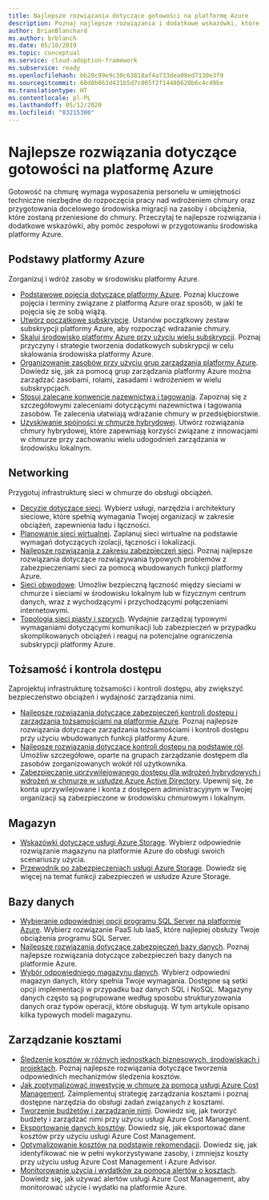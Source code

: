 ```yaml
---
title: Najlepsze rozwiązania dotyczące gotowości na platformę Azure
description: Poznaj najlepsze rozwiązania i dodatkowe wskazówki, które pomogą zespołowi w ustanowieniu i przygotowaniu środowiska platformy Azure.
author: BrianBlanchard
ms.author: brblanch
ms.date: 05/10/2019
ms.topic: conceptual
ms.service: cloud-adoption-framework
ms.subservice: ready
ms.openlocfilehash: bb20c99e9c30c63818af4a733dea08ed7130e3f9
ms.sourcegitcommit: 60d8b863d431b5d7c005f2f14488620b6c4c49be
ms.translationtype: HT
ms.contentlocale: pl-PL
ms.lasthandoff: 05/12/2020
ms.locfileid: "83215300"
---
```

# <a name="best-practices-for-azure-readiness"></a>Najlepsze rozwiązania dotyczące gotowości na platformę Azure

Gotowość na chmurę wymaga wyposażenia personelu w umiejętności techniczne niezbędne do rozpoczęcia pracy nad wdrożeniem chmury oraz przygotowania docelowego środowiska migracji na zasoby i obciążenia, które zostaną przeniesione do chmury. Przeczytaj te najlepsze rozwiązania i dodatkowe wskazówki, aby pomóc zespołowi w przygotowaniu środowiska platformy Azure.

## <a name="azure-fundamentals"></a>Podstawy platformy Azure

Zorganizuj i wdróż zasoby w środowisku platformy Azure.

- [Podstawowe pojęcia dotyczące platformy Azure](../considerations/fundamental-concepts.md). Poznaj kluczowe pojęcia i terminy związane z platformą Azure oraz sposób, w jaki te pojęcia się ze sobą wiążą.
- [Utwórz początkowe subskrypcje](./initial-subscriptions.md). Ustanów początkowy zestaw subskrypcji platformy Azure, aby rozpocząć wdrażanie chmury.
- [Skaluj środowisko platformy Azure przy użyciu wielu subskrypcji](../azure-best-practices/scale-subscriptions.md). Poznaj przyczyny i strategie tworzenia dodatkowych subskrypcji w celu skalowania środowiska platformy Azure.
- [Organizowanie zasobów przy użyciu grup zarządzania platformy Azure](../azure-best-practices/organize-subscriptions.md). Dowiedz się, jak za pomocą grup zarządzania platformy Azure można zarządzać zasobami, rolami, zasadami i wdrożeniem w wielu subskrypcjach.
- [Stosuj zalecane konwencje nazewnictwa i tagowania](../azure-best-practices/naming-and-tagging.md). Zapoznaj się z szczegółowymi zaleceniami dotyczącymi nazewnictwa i tagowania zasobów. Te zalecenia ułatwiają wdrażanie chmury w przedsiębiorstwie.
- [Uzyskiwanie spójności w chmurze hybrydowej](../considerations/hybrid-consistency.md). Utwórz rozwiązania chmury hybrydowej, które zapewniają korzyści związane z innowacjami w chmurze przy zachowaniu wielu udogodnień zarządzania w środowisku lokalnym.

## <a name="networking"></a>Networking

Przygotuj infrastrukturę sieci w chmurze do obsługi obciążeń.

- [Decyzje dotyczące sieci](../considerations/networking-options.md). Wybierz usługi, narzędzia i architektury sieciowe, które spełnią wymagania Twojej organizacji w zakresie obciążeń, zapewnienia ładu i łączności.
- [Planowanie sieci wirtualnej](https://docs.microsoft.com/azure/virtual-network/virtual-network-vnet-plan-design-arm?toc=/azure/cloud-adoption-framework/toc.json&bc=/azure/cloud-adoption-framework/_bread/toc.json). Zaplanuj sieci wirtualne na podstawie wymagań dotyczących izolacji, łączności i lokalizacji.
- [Najlepsze rozwiązania z zakresu zabezpieczeń sieci](https://docs.microsoft.com/azure/security/fundamentals/network-best-practices?toc=/azure/cloud-adoption-framework/toc.json&bc=/azure/cloud-adoption-framework/_bread/toc.json). Poznaj najlepsze rozwiązania dotyczące rozwiązywania typowych problemów z zabezpieczeniami sieci za pomocą wbudowanych funkcji platformy Azure.
- [Sieci obwodowe](./perimeter-networks.md). Umożliw bezpieczną łączność między sieciami w chmurze i sieciami w środowisku lokalnym lub w fizycznym centrum danych, wraz z wychodzącymi i przychodzącymi połączeniami internetowymi.
- [Topologia sieci piasty i szprych](./hub-spoke-network-topology.md). Wydajnie zarządzaj typowymi wymaganiami dotyczącymi komunikacji lub zabezpieczeń w przypadku skomplikowanych obciążeń i reaguj na potencjalne ograniczenia subskrypcji platformy Azure.

## <a name="identity-and-access-control"></a>Tożsamość i kontrola dostępu

Zaprojektuj infrastrukturę tożsamości i kontroli dostępu, aby zwiększyć bezpieczeństwo obciążeń i wydajność zarządzania nimi.

- [Najlepsze rozwiązania dotyczące zabezpieczeń kontroli dostępu i zarządzania tożsamościami na platformie Azure](https://docs.microsoft.com/azure/security/fundamentals/identity-management-best-practices?toc=/azure/cloud-adoption-framework/toc.json&bc=/azure/cloud-adoption-framework/_bread/toc.json). Poznaj najlepsze rozwiązania dotyczące zarządzania tożsamościami i kontroli dostępu przy użyciu wbudowanych funkcji platformy Azure.
- [Najlepsze rozwiązania dotyczące kontroli dostępu na podstawie ról](../considerations/roles.md). Umożliw szczegółowe, oparte na grupach zarządzanie dostępem dla zasobów zorganizowanych wokół ról użytkownika.
- [Zabezpieczanie uprzywilejowanego dostępu dla wdrożeń hybrydowych i wdrożeń w chmurze w usłudze Azure Active Directory](https://docs.microsoft.com/azure/active-directory/users-groups-roles/directory-admin-roles-secure?toc=/azure/cloud-adoption-framework/toc.json&bc=/azure/cloud-adoption-framework/_bread/toc.json). Upewnij się, że konta uprzywilejowane i konta z dostępem administracyjnym w Twojej organizacji są zabezpieczone w środowisku chmurowym i lokalnym.

## <a name="storage"></a>Magazyn

- [Wskazówki dotyczące usługi Azure Storage](../considerations/storage-options.md). Wybierz odpowiednie rozwiązanie magazynu na platformie Azure do obsługi swoich scenariuszy użycia.
- [Przewodnik po zabezpieczeniach usługi Azure Storage](https://docs.microsoft.com/azure/storage/blobs/security-recommendations?toc=/azure/cloud-adoption-framework/toc.json&bc=/azure/cloud-adoption-framework/_bread/toc.json). Dowiedz się więcej na temat funkcji zabezpieczeń w usłudze Azure Storage.

## <a name="databases"></a>Bazy danych

- [Wybieranie odpowiedniej opcji programu SQL Server na platformie Azure](https://docs.microsoft.com/azure/sql-database/sql-database-paas-vs-sql-server-iaas?toc=/azure/cloud-adoption-framework/toc.json&bc=/azure/cloud-adoption-framework/_bread/toc.json). Wybierz rozwiązanie PaaS lub IaaS, które najlepiej obsłuży Twoje obciążenia programu SQL Server.
- [Najlepsze rozwiązania dotyczące zabezpieczeń bazy danych](https://docs.microsoft.com/azure/security/azure-database-security-best-practices?toc=/azure/cloud-adoption-framework/toc.json&bc=/azure/cloud-adoption-framework/_bread/toc.json). Poznaj najlepsze rozwiązania dotyczące zabezpieczeń bazy danych na platformie Azure.
- [Wybór odpowiedniego magazynu danych](https://docs.microsoft.com/azure/architecture/guide/technology-choices/data-store-overview). Wybierz odpowiedni magazyn danych, który spełnia Twoje wymagania. Dostępne są setki opcji implementacji w przypadku baz danych SQL i NoSQL. Magazyny danych często są pogrupowane według sposobu strukturyzowania danych oraz typów operacji, które obsługują. W tym artykule opisano kilka typowych modeli magazynu.

## <a name="cost-management"></a>Zarządzanie kosztami

- [Śledzenie kosztów w różnych jednostkach biznesowych, środowiskach i projektach](./track-costs.md). Poznaj najlepsze rozwiązania dotyczące tworzenia odpowiednich mechanizmów śledzenia kosztów.
- [Jak zoptymalizować inwestycję w chmurę za pomocą usługi Azure Cost Management](https://docs.microsoft.com/azure/cost-management-billing/costs/cost-mgt-best-practices?toc=/azure/cloud-adoption-framework/toc.json&bc=/azure/cloud-adoption-framework/_bread/toc.json). Zaimplementuj strategię zarządzania kosztami i poznaj dostępne narzędzia do obsługi zadań związanych z kosztami.
- [Tworzenie budżetów i zarządzanie nimi](https://docs.microsoft.com/azure/cost-management-billing/costs/tutorial-acm-create-budgets?toc=/azure/cloud-adoption-framework/toc.json&bc=/azure/cloud-adoption-framework/_bread/toc.json). Dowiedz się, jak tworzyć budżety i zarządzać nimi przy użyciu usługi Azure Cost Management.
- [Eksportowanie danych kosztów](https://docs.microsoft.com/azure/cost-management-billing/costs/tutorial-export-acm-data?toc=/azure/cloud-adoption-framework/toc.json&bc=/azure/cloud-adoption-framework/_bread/toc.json). Dowiedz się, jak eksportować dane kosztów przy użyciu usługi Azure Cost Management.
- [Optymalizowanie kosztów na podstawie rekomendacji](https://docs.microsoft.com/azure/cost-management-billing/costs/tutorial-acm-opt-recommendations?toc=/azure/cloud-adoption-framework/toc.json&bc=/azure/cloud-adoption-framework/_bread/toc.json). Dowiedz się, jak identyfikować nie w pełni wykorzystywane zasoby, i zmniejsz koszty przy użyciu usług Azure Cost Management i Azure Advisor.
- [Monitorowanie użycia i wydatków za pomocą alertów o kosztach](https://docs.microsoft.com/azure/cost-management-billing/costs/cost-mgt-alerts-monitor-usage-spending?toc=/azure/cloud-adoption-framework/toc.json&bc=/azure/cloud-adoption-framework/_bread/toc.json). Dowiedz się, jak używać alertów usługi Azure Cost Management, aby monitorować użycie i wydatki na platformie Azure.
